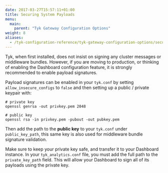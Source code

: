 ```yaml
---
date: 2017-03-27T15:57:11+01:00
title: Securing System Payloads
menu:
  main:
    parent: "Tyk Gateway Configuration Options"
weight: 8
aliases:
  - /tyk-configuration-reference/tyk-gateway-configuration-options/securing-system-payloads/
---
```


Tyk, when first installed, does not insist on signing any cluster messages or middleware bundles. However, if you are moving to production, or thinking of enabling the Dashboard configuration feature, it is strongly recommended to enable payload signatures.

Payload signatures can be enabled in your `tyk.conf` by setting `allow_insecure_configs` to `false` and then setting up a public / private keypair with:

```{.copyWrapper}
# private key
openssl genrsa -out privkey.pem 2048

# public key
openssl rsa -in privkey.pem -pubout -out pubkey.pem
```

Then add the path to the **public key** to your `tyk.conf` under `public_key_path`, this same key is also used for middleware bundle signature validation.

Make sure to keep your private key safe, and transfer it to your Dashboard instance. In your `tyk_analytics.conf` file, you must add the full path to the `private_key_path` field. This will allow your Dashboard to sign all of its payloads using the private key.
